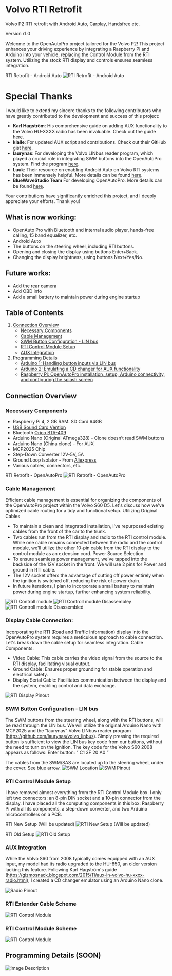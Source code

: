 # Volvo RTI Retrofit
Volvo P2 RTI retrofit with Android Auto, Carplay, Handsfree etc.

Version r1.0

Welcome to the OpenAutoPro project tailored for the Volvo P2! This project enhances your driving experience by integrating a Raspberry Pi and Arduino into your vehicle, replacing the Control Module from the RTI system. Utilizing the stock RTI display and controls ensures seamless integration.

RTI Retrofit - Android Auto
![RTI Retrofit - Android Auto](https://github.com/samelyuk/volvo-rti-retrofit/blob/main/doc/INT2.jpg)

# Special Thanks

I would like to extend my sincere thanks to the following contributors who have greatly contributed to the development and success of this project:
- **Karl Hagström**: His comprehensive guide on adding AUX functionality to the Volvo HU-XXXX radio has been invaluable. Check out the guide [here](https://gizmosnack.blogspot.com/2015/11/aux-in-volvo-hu-xxxx-radio.html).
- **klalle**: For updated AUX script and contributions. Check out their GitHub gist [here](https://gist.github.com/klalle/1ae1bfec5e2506918a3f89492180565e).
- **laurynas**: For developing the Volvo LINbus reader program, which played a crucial role in integrating SWM buttons into the OpenAutoPro system. Find the program [here](https://github.com/laurynas/volvo_linbus).
- **Luuk**: Their resource on enabling Android Auto on Volvo RTI systems has been immensely helpful. More details can be found [here](https://luuk.cc/p/vD2f/Android_Auto_on_Volvo_RTI).
- **BlueWaveStudio Team** For developing OpenAutoPro. More details can be found [here](https://bluewavestudio.io/).

Your contributions have significantly enriched this project, and I deeply appreciate your efforts. Thank you!

## What is now working:
- OpenAuto Pro with Bluetooth and internal audio player, hands-free calling, 15 band equalizer, etc.
- Android Auto
- The buttons on the steering wheel, including RTI buttons.
- Opening and closing the display using buttons Enter+Back.
- Changing the display brightness, using buttons Next+Yes/No.
## Future works:
- Add the rear camera
- Add OBD info
- Add a small battery to maintain power during engine startup

## Table of Contents
1. [Connection Overview](#connection-overview)
   - [Necessary Components](#necessary-components)
   - [Cable Management](#cable-management)
   - [SWM Button Configuration - LIN bus](#swm-button-configuration---lin-bus)
   - [RTI Control Module Setup](#rti-control-module-setup)
   - [AUX Integration](#aux-integration)
2. [Programming Details](#programming-details)
   - [Arduino 1: Handling button inputs via LIN bus](#arduino-1-handling-button-inputs-via-lin-bus-controlling-the-rti-display)
   - [Arduino 2: Emulating a CD changer for AUX functionality](#arduino-2-emulating-a-cd-changer-for-aux-functionality)
   - [Raspberry Pi: OpenAutoPro installation, setup, Arduino connectivity, and configuring the splash screen](#raspberry-pi-openautopro-installation-setup-arduino-connectivity-and-configuring-the-splash-screen)

## Connection Overview

### Necessary Components
- Raspberry Pi 4, 2 GB RAM: SD Card 64GB
- [USB Sound Card Vention](https://www.alza.sk/vention-usb-external-sound-card-0-15m-gray-metal-type-omtp-ctia-d6093937.htm)
- Bluetooth [Orico BTA-409](https://www.alza.sk/orico-bta-409-biely-d6447277.htm)
- Arduino Nano (Original ATmega328) - Clone doesn’t read SWM buttons
- Arduino Nano (China clone) - For AUX
- MCP2025 Chip
- Step-Down Converter 12V-5V, 5A
- Ground Loop Isolator - From [Aliexpress](https://shorturl.at/lSVW0)
- Various cables, connectors, etc.

RTI Retrofit - OpenAutoPro
![RTI Retrofit - OpenAutoPro](https://github.com/samelyuk/volvo-rti-retrofit/blob/main/doc/INT1.jpg)

### Cable Management
Efficient cable management is essential for organizing the components of the OpenAutoPro project within the Volvo S60 D5. Let's discuss how we've optimized cable routing for a tidy and functional setup.
Utilizing Original Cables
- To maintain a clean and integrated installation, I've repurposed existing cables from the front of the car to the trunk.
- Two cables run from the RTI display and radio to the RTI control module. While one cable remains connected between the radio and the control module, we'll utilize the other 10-pin cable from the RTI display to the control module as an extension cord.
Power Source Selection
- To ensure seamless power management, we've tapped into the backside of the 12V socket in the front. We will use 2 pins for Power and ground in RTI cable.
- The 12V socket offers the advantage of cutting off power entirely when the ignition is switched off, reducing the risk of power drain.
- In future iterations, I plan to incorporate a small battery to maintain power during engine startup, further enhancing system reliability.

![RTI Controll module](https://github.com/samelyuk/volvo-rti-retrofit/blob/main/doc/RTI-box1.jpg)
![RTI Controll module Disassembley](https://github.com/samelyuk/volvo-rti-retrofit/blob/main/doc/RTI-box2.jpg)
![RTI Controll module Disassembled](https://github.com/samelyuk/volvo-rti-retrofit/blob/main/doc/RTI-box3.jpg)

### Display Cable Connection:
Incorporating the RTI (Road and Traffic Information) display into the OpenAutoPro system requires a meticulous approach to cable connection. Let's break down the cable setup for seamless integration.
Cable Components:
- Video Cable: This cable carries the video signal from the source to the RTI display, facilitating visual output.
- Ground Cable: Ensures proper grounding for stable operation and electrical safety.
- Display Serial Cable: Facilitates communication between the display and the system, enabling control and data exchange.

![RTI Display Pinout](https://github.com/samelyuk/volvo-rti-retrofit/blob/main/doc/rti-disp.png)

### SWM Button Configuration - LIN bus
The SWM buttons from the steering wheel, along with the RTI buttons, will be read through the LIN bus. We will utilize the original Arduino Nano with MCP2025 and the "laurynas" Volvo LINbus reader program (https://github.com/laurynas/volvo_linbus). Simply pressing the required button is sufficient to view the LIN bus key code from our buttons, without the need to turn on the ignition. The key code for the Volvo S60 2008 appears as follows: Enter button: “ C1 3F 20 A0 ”

The cables from the SWM/SAS are located up to the steering wheel, under the cover. See blue arrow.
![SWM Location](https://github.com/samelyuk/volvo-rti-retrofit/blob/main/doc/SWM%20Location.png)
![SWM Pinout](https://github.com/samelyuk/volvo-rti-retrofit/blob/main/doc/SWM%20Pins.png)

### RTI Control Module Setup
I have removed almost everything from the RTI Control Module box. I only left two connectors: an 8-pin DIN socket and a 10-pin connector from the display. I have placed all the computing components in this box: Raspberry Pi with all its components, a step-down converter, and two Arduino microcontrollers on a PCB.

RTI New Setup (Will be updated)
![RTI New Setup (Will be updated)](https://github.com/samelyuk/volvo-rti-retrofit/blob/main/doc/RTI-now.jpg)

RTI Old Setup
![RTI Old Setup](https://github.com/samelyuk/volvo-rti-retrofit/blob/main/doc/RTI-old.jpg)

### AUX Integration
While the Volvo S60 from 2008 typically comes equipped with an AUX input, my model had its radio upgraded to the HU-850, an older version lacking this feature. Following Karl Hagström's guide (https://gizmosnack.blogspot.com/2015/11/aux-in-volvo-hu-xxxx-radio.html), I created a CD changer emulator using an Arduino Nano clone.

![Radio Pinout](https://github.com/samelyuk/volvo-rti-retrofit/blob/main/doc/Radio%20Pins.png)

### RTI Extender Cable Scheme
![RTI Control Module](https://github.com/samelyuk/volvo-rti-retrofit/blob/main/doc/RTI%20Cable%20Extender%20Scheme.jpg)

### RTI Control Module Scheme
![RTI Control Module](https://github.com/samelyuk/volvo-rti-retrofit/blob/main/doc/RTI%20Control%20Module%20Scheme.jpg)

## Programming Details (SOON)

![Image Description](https://github.com/samelyuk/volvo-rti-retrofit/blob/main/doc/S60.jpg)

